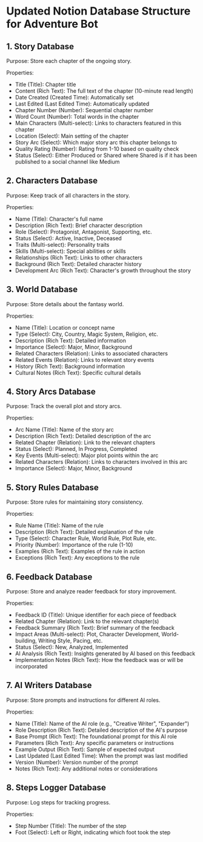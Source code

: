 # Updated Notion Database Structure for Adventure Bot

## 1. Story Database
Purpose: Store each chapter of the ongoing story.

Properties:
- Title (Title): Chapter title
- Content (Rich Text): The full text of the chapter (10-minute read length)
- Date Created (Created Time): Automatically set
- Last Edited (Last Edited Time): Automatically updated
- Chapter Number (Number): Sequential chapter number
- Word Count (Number): Total words in the chapter
- Main Characters (Multi-select): Links to characters featured in this chapter
- Location (Select): Main setting of the chapter
- Story Arc (Select): Which major story arc this chapter belongs to
- Quality Rating (Number): Rating from 1-10 based on quality check
- Status (Select): Either Produced or Shared where Shared is if it has been published to a social channel like Medium

## 2. Characters Database
Purpose: Keep track of all characters in the story.

Properties:
- Name (Title): Character's full name
- Description (Rich Text): Brief character description
- Role (Select): Protagonist, Antagonist, Supporting, etc.
- Status (Select): Active, Inactive, Deceased
- Traits (Multi-select): Personality traits
- Skills (Multi-select): Special abilities or skills
- Relationships (Rich Text): Links to other characters
- Background (Rich Text): Detailed character history
- Development Arc (Rich Text): Character's growth throughout the story

## 3. World Database
Purpose: Store details about the fantasy world.

Properties:
- Name (Title): Location or concept name
- Type (Select): City, Country, Magic System, Religion, etc.
- Description (Rich Text): Detailed information
- Importance (Select): Major, Minor, Background
- Related Characters (Relation): Links to associated characters
- Related Events (Relation): Links to relevant story events
- History (Rich Text): Background information
- Cultural Notes (Rich Text): Specific cultural details

## 4. Story Arcs Database
Purpose: Track the overall plot and story arcs.

Properties:
- Arc Name (Title): Name of the story arc
- Description (Rich Text): Detailed description of the arc
- Related Chapter (Relation): Link to the relevant chapters 
- Status (Select): Planned, In Progress, Completed
- Key Events (Multi-select): Major plot points within the arc
- Related Characters (Relation): Links to characters involved in this arc
- Importance (Select): Major, Minor, Background

## 5. Story Rules Database
Purpose: Store rules for maintaining story consistency.

Properties:
- Rule Name (Title): Name of the rule
- Description (Rich Text): Detailed explanation of the rule
- Type (Select): Character Rule, World Rule, Plot Rule, etc.
- Priority (Number): Importance of the rule (1-10)
- Examples (Rich Text): Examples of the rule in action
- Exceptions (Rich Text): Any exceptions to the rule

## 6. Feedback Database
Purpose: Store and analyze reader feedback for story improvement.

Properties:
- Feedback ID (Title): Unique identifier for each piece of feedback
- Related Chapter (Relation): Link to the relevant chapter(s)
- Feedback Summary (Rich Text): Brief summary of the feedback
- Impact Areas (Multi-select): Plot, Character Development, World-building, Writing Style, Pacing, etc.
- Status (Select): New, Analyzed, Implemented
- AI Analysis (Rich Text): Insights generated by AI based on this feedback
- Implementation Notes (Rich Text): How the feedback was or will be incorporated

## 7. AI Writers Database
Purpose: Store prompts and instructions for different AI roles.

Properties:
- Name (Title): Name of the AI role (e.g., "Creative Writer", "Expander")
- Role Description (Rich Text): Detailed description of the AI's purpose
- Base Prompt (Rich Text): The foundational prompt for this AI role
- Parameters (Rich Text): Any specific parameters or instructions
- Example Output (Rich Text): Sample of expected output
- Last Updated (Last Edited Time): When the prompt was last modified
- Version (Number): Version number of the prompt
- Notes (Rich Text): Any additional notes or considerations

## 8. Steps Logger Database
Purpose: Log steps for tracking progress.

Properties:
- Step Number (Title): The number of the step
- Foot (Select): Left or Right, indicating which foot took the step